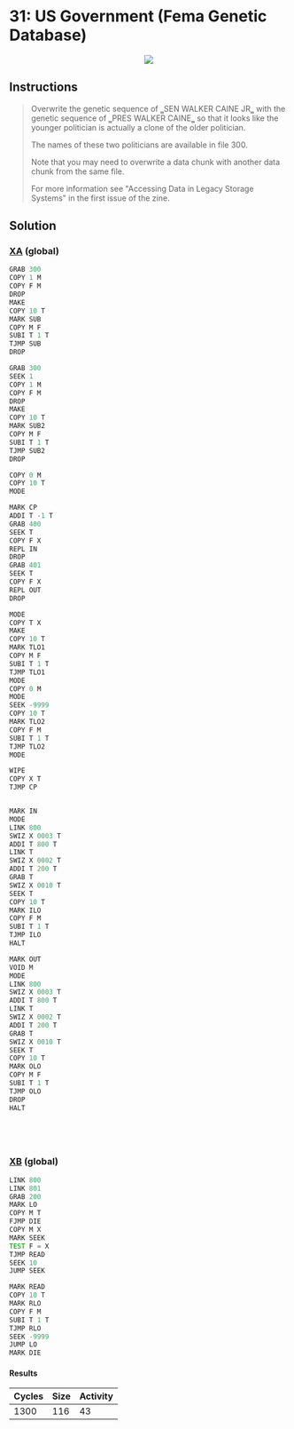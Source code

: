 # 31: US Government (Fema Genetic Database)

<div align="center"><img src="EXAPUNKS - U.S. Government (1300, 116, 43, 2023-12-01-13-46-44).gif" /></div>

## Instructions
> ﻿Overwrite the genetic sequence of ‗SEN WALKER CAINE JR‗ with the genetic sequence of ‗PRES WALKER CAINE‗ so that it looks like the younger politician is actually a clone of the older politician.
> 
> The names of these two politicians are available in file 300.
> 
> Note that you may need to overwrite a data chunk with another data chunk from the same file.
> 
> For more information see "Accessing Data in Legacy Storage Systems" in the first issue of the zine.

## Solution

### [XA](XA.exa) (global)
```asm
GRAB 300
COPY 1 M
COPY F M
DROP
MAKE
COPY 10 T
MARK SUB
COPY M F
SUBI T 1 T
TJMP SUB
DROP

GRAB 300
SEEK 1
COPY 1 M
COPY F M
DROP
MAKE
COPY 10 T
MARK SUB2
COPY M F
SUBI T 1 T
TJMP SUB2
DROP

COPY 0 M
COPY 10 T
MODE

MARK CP
ADDI T -1 T
GRAB 400
SEEK T
COPY F X
REPL IN
DROP
GRAB 401
SEEK T
COPY F X
REPL OUT
DROP

MODE
COPY T X
MAKE
COPY 10 T
MARK TLO1
COPY M F
SUBI T 1 T
TJMP TLO1
MODE
COPY 0 M
MODE
SEEK -9999
COPY 10 T
MARK TLO2
COPY F M
SUBI T 1 T
TJMP TLO2
MODE

WIPE
COPY X T
TJMP CP


MARK IN
MODE
LINK 800
SWIZ X 0003 T
ADDI T 800 T
LINK T
SWIZ X 0002 T
ADDI T 200 T
GRAB T
SWIZ X 0010 T
SEEK T
COPY 10 T
MARK ILO
COPY F M
SUBI T 1 T
TJMP ILO
HALT

MARK OUT
VOID M
MODE
LINK 800
SWIZ X 0003 T
ADDI T 800 T
LINK T
SWIZ X 0002 T
ADDI T 200 T
GRAB T
SWIZ X 0010 T
SEEK T
COPY 10 T
MARK OLO
COPY M F
SUBI T 1 T
TJMP OLO
DROP
HALT






```

### [XB](XB.exa) (global)
```asm
LINK 800
LINK 801
GRAB 200
MARK LO
COPY M T
FJMP DIE
COPY M X
MARK SEEK
TEST F = X
TJMP READ
SEEK 10
JUMP SEEK

MARK READ
COPY 10 T
MARK RLO
COPY F M
SUBI T 1 T
TJMP RLO
SEEK -9999
JUMP LO
MARK DIE
```

#### Results
| Cycles | Size | Activity |
|--------|------|----------|
| 1300   | 116  | 43       |
